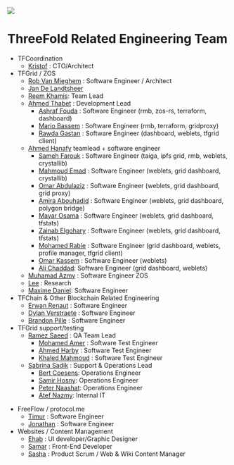 ![](img/future.png)  

# ThreeFold Related Engineering Team

- TFCoordination
    - [Kristof](despiegk.md) : CTO/Architect
- TFGrid / ZOS
    - [Rob Van Mieghem](vmieghemr.md)  : Software Engineer / Architect
    - [Jan De Landtsheer](delandtj.md)
    - [Reem Khamis](reem_khamis.md): Team Lead
    - [Ahmed Thabet](ahmed_thabet.md) : Development Lead
        - [Ashraf Fouda](ashraf_fouda.md) : Software Engineer (rmb, zos-rs, terraform, dashboard)
        - [Mario Bassem](mariobassem.md) : Software Engineer (rmb, terraform, gridproxy)
        - [Rawda Gastan](rawda_gastan.md) : Software Engineer (dashboard, weblets, tfgrid client)
    - [Ahmed Hanafy](ahmed_hanafy.md) teamlead + software engineer
        - [Sameh Farouk](sameh_farouk.md) : Software Engineer (taiga, ipfs grid, rmb, weblets, crystallib)
        - [Mahmoud Emad](mahmoud_emad.md) : Software Engineer (weblets, grid dashboard, crystallib)
        - [Omar Abdulaziz](omar_abdulaziz.md) : Software Engineer (weblets, grid dashboard, grid proxy)
        - [Amira Abouhadid](amira_abouhadid.md) : Software Engineer (weblets, grid dashboard, polygon bridge)
        - [Mayar Osama](mayar_osama.md) : Software Engineer (weblets, grid dashboard, tfstats)
        - [Zainab Elgohary](zainab_elgohary.md) : Software Engineer (weblets, grid dashboard, tfstats)
        - [Mohamed Rabie](mohamed_rabie.md) : Software Engineer (grid dashboard, weblets, profile manager, tfgrid client)
        - [Omar Kassem](omarKassem.md) : Software Engineer (weblets)
        - [Ali Chaddad](ali_chaddad.md): Software Engineer (grid dashboard, weblets)
    - [Muhamad Azmy](azmy.md) : Software Engineer ZOS
    - [Lee](lee.md) : Research
    - [Maxime Daniel](maxime_daniel.md): Software Engineer
- TFChain & Other Blockchain Related Engineering
    - [Erwan Renaut](erwan.md)         : Software Engineer
    - [Dylan Verstraete](dylan.md)     : Software Engineer
    - [Brandon Pille](brandon.md)      : Software Engineer
- TFGrid support/testing
    - [Ramez Saeed](ramez_saeed.md) : QA Team Lead
        - [Mohamed Amer](mohamed_amer.md) : Software Test Engineer 
        - [Ahmed Harby](ahmed_harby.md) : Software Test Engineer
        - [Khaled Mahmoud](Khaled_Mahmoud.md) : Software Test Engineer
    - [Sabrina Sadik](sabrina.md) : Support & Operations Lead
        - [Bert Coesens](coesens_bert.md): Operations Engineer
        - [Samir Hosny](samir_hosny.md): Operations Engineer
        - [Peter Naashat](peter_nashaat.md): Operations Engineer
        - [Atef Nazmy](atef_nazmy.md): Internal IT
<!--- FreeFlow Twin + TF Connect
    - [Jonas](jonas_delrue.md) : Technical Product Manager Jimber (TF-Connect / Digitaltwin / Kutana / Wallet)
        - [Ken De Moor](ken_de_moor.md) : Functional analyst + QA Jimber
        - [Arno Baert](arno_baert.md) : UI/UX designer + Frontend developer
        - [Lennert](lennert_defauw.md) : jimber developer
        - [Joris Basslé](joris_bassle.md) : jimber developer
!-->
- FreeFlow / protocol.me
    - [Timur](timurgordon.md) : Software Engineer
    - [Jonathan](jonathan_ouwerx.md) : Software Engineer
- Websites / Content Management
    - [Ehab](ehab_hassan.md) : UI developer/Graphic Designer
    - [Samar](samar_adel.md) : Front-End Developer
    - [Sasha](sasha_astiadi.md) : Product Scrum / Web & Wiki Content Manager

